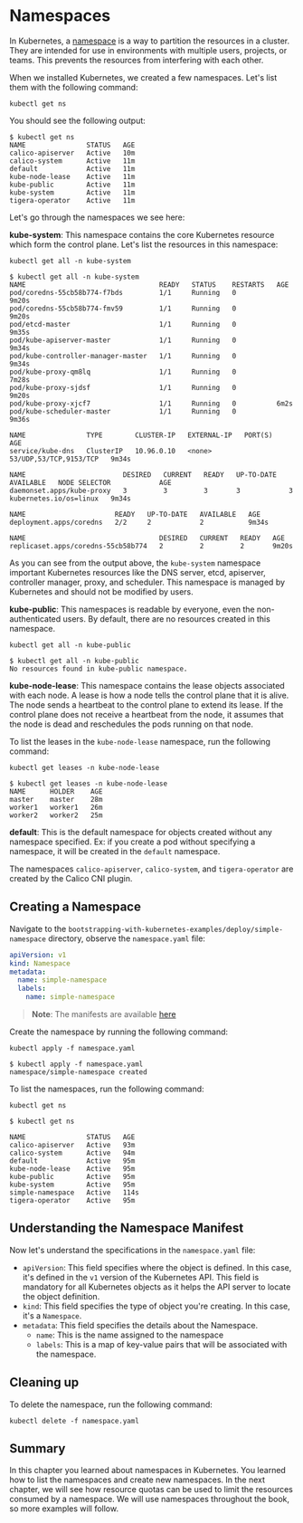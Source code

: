 # Namespaces

In Kubernetes, a [namespace](https://kubernetes.io/docs/concepts/overview/working-with-objects/namespaces/) is a way to partition the resources in a cluster. They are intended for use in environments with multiple users, projects, or teams. This prevents the resources from interfering with each other. 

When we installed Kubernetes, we created a few namespaces. Let's list them with the following command: 

```shell
kubectl get ns
```

You should see the following output:

```shell
$ kubectl get ns
NAME               STATUS   AGE
calico-apiserver   Active   10m
calico-system      Active   11m
default            Active   11m
kube-node-lease    Active   11m
kube-public        Active   11m
kube-system        Active   11m
tigera-operator    Active   11m
```

Let's go through the namespaces we see here: 

**kube-system**: This namespace contains the core Kubernetes resource which form the control plane. Let's list the resources in this namespace: 

```shell
kubectl get all -n kube-system
```

```shell
$ kubectl get all -n kube-system
NAME                                 READY   STATUS    RESTARTS   AGE
pod/coredns-55cb58b774-f7bds         1/1     Running   0          9m20s
pod/coredns-55cb58b774-fmv59         1/1     Running   0          9m20s
pod/etcd-master                      1/1     Running   0          9m35s
pod/kube-apiserver-master            1/1     Running   0          9m34s
pod/kube-controller-manager-master   1/1     Running   0          9m34s
pod/kube-proxy-qm8lq                 1/1     Running   0          7m28s
pod/kube-proxy-sjdsf                 1/1     Running   0          9m20s
pod/kube-proxy-xjcf7                 1/1     Running   0          6m2s
pod/kube-scheduler-master            1/1     Running   0          9m36s

NAME               TYPE        CLUSTER-IP   EXTERNAL-IP   PORT(S)                  AGE
service/kube-dns   ClusterIP   10.96.0.10   <none>        53/UDP,53/TCP,9153/TCP   9m34s

NAME                        DESIRED   CURRENT   READY   UP-TO-DATE   AVAILABLE   NODE SELECTOR            AGE
daemonset.apps/kube-proxy   3         3         3       3            3           kubernetes.io/os=linux   9m34s

NAME                      READY   UP-TO-DATE   AVAILABLE   AGE
deployment.apps/coredns   2/2     2            2           9m34s

NAME                                 DESIRED   CURRENT   READY   AGE
replicaset.apps/coredns-55cb58b774   2         2         2       9m20s
```

As you can see from the output above, the `kube-system` namespace important Kubernetes resources like the DNS server, etcd, apiserver, controller manager, proxy, and scheduler. This namespace is managed by Kubernetes and should not be modified by users. 

**kube-public**: This namespaces is readable by everyone, even the non-authenticated users. By default, there are no resources created in this namespace. 

```shell
kubectl get all -n kube-public
```

```shell
$ kubectl get all -n kube-public
No resources found in kube-public namespace.
```

**kube-node-lease**: This namespace contains the lease objects associated with each node. A lease is how a node tells the control plane that it is alive. The node sends a heartbeat to the control plane to extend its lease. If the control plane does not receive a heartbeat from the node, it assumes that the node is dead and reschedules the pods running on that node. 

To list the leases in the `kube-node-lease` namespace, run the following command: 

```shell
kubectl get leases -n kube-node-lease
```

```shell
$ kubectl get leases -n kube-node-lease
NAME      HOLDER    AGE
master    master    28m
worker1   worker1   26m
worker2   worker2   25m
```

**default**: This is the default namespace for objects created without any namespace specified. Ex: if you create a pod without specifying a namespace, it will be created in the `default` namespace. 

The namespaces `calico-apiserver`, `calico-system`, and `tigera-operator` are created by the Calico CNI plugin.


## Creating a Namespace

Navigate to the `bootstrapping-with-kubernetes-examples/deploy/simple-namespace` directory, observe the `namespace.yaml` file: 

```yaml
apiVersion: v1
kind: Namespace
metadata:
  name: simple-namespace
  labels:
    name: simple-namespace
```

> **Note**: The manifests are available [here](https://github.com/rutu-sh/bootstrapping-with-kubernetes-examples/tree/main/deploy/simple-namespace)

Create the namespace by running the following command: 

```shell
kubectl apply -f namespace.yaml
```

```shell
$ kubectl apply -f namespace.yaml 
namespace/simple-namespace created
```

To list the namespaces, run the following command: 

```shell
kubectl get ns
```

```shell
$ kubectl get ns

NAME               STATUS   AGE
calico-apiserver   Active   93m
calico-system      Active   94m
default            Active   95m
kube-node-lease    Active   95m
kube-public        Active   95m
kube-system        Active   95m
simple-namespace   Active   114s
tigera-operator    Active   95m
```

## Understanding the Namespace Manifest

Now let's understand the specifications in the `namespace.yaml` file:

- `apiVersion`: This field specifies where the object is defined. In this case, it's defined in the `v1` version of the Kubernetes API. This field is mandatory for all Kubernetes objects as it helps the API server to locate the object definition.
- `kind`: This field specifies the type of object you're creating. In this case, it's a `Namespace`.
- `metadata`: This field specifies the details about the Namespace.
    - `name`: This is the name assigned to the namespace
    - `labels`: This is a map of key-value pairs that will be associated with the namespace. 


## Cleaning up

To delete the namespace, run the following command: 

```shell
kubectl delete -f namespace.yaml
```

## Summary 

In this chapter you learned about namespaces in Kubernetes. You learned how to list the namespaces and create new namespaces. In the next chapter, we will see how resource quotas can be used to limit the resources consumed by a namespace. We will use namespaces throughout the book, so more examples will follow.
